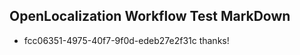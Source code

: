 ## OpenLocalization Workflow Test MarkDown
* fcc06351-4975-40f7-9f0d-edeb27e2f31c 
thanks!<!--HONumber=Mar16_HO4-->
